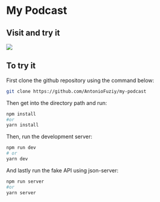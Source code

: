 # My Podcast

## Visit and try it

![](https://my-podcast.vercel.app/)

## To try it

First clone the github repository using the command below:

```bash
git clone https://github.com/AntonioFuziy/my-podcast
```

Then get into the directory path and run:

```bash
npm install
#or
yarn install

```

Then, run the development server:

```bash
npm run dev
# or
yarn dev
```
And lastly run the fake API using json-server:

```bash
npm run server
#or
yarn server
```